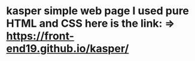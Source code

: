 # kasper simple web page I used pure HTML and CSS here is the link: => https://front-end19.github.io/kasper/
